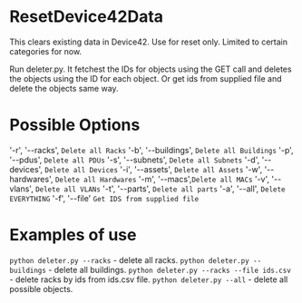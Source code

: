 # ResetDevice42Data
This clears existing data in Device42. Use for reset only. Limited to certain categories for now.

Run deleter.py. It fetchest the IDs for objects using the GET call and deletes the objects using the ID for each object. Or get ids from supplied file and delete the objects same way.

# Possible Options
'-r', '--racks', `Delete all Racks`
'-b', '--buildings', `Delete all Buildings`
'-p', '--pdus', `Delete all PDUs`
'-s', '--subnets', `Delete all Subnets`
'-d', '--devices', `Delete all Devices`
'-i', '--assets', `Delete all Assets`
'-w', '--hardwares', `Delete all Hardwares`
'-m', '--macs',`Delete all MACs`
'-v', '--vlans', `Delete all VLANs`
'-t', '--parts', `Delete all parts`
'-a', '--all', `Delete EVERYTHING`
'-f', '--file' `Get IDS from supplied file`

# Examples of use
`python deleter.py --racks` - delete all racks.
`python deleter.py --buildings` - delete all buildings.
`python deleter.py --racks --file ids.csv` - delete racks by ids from ids.csv file.
`python deleter.py --all` - delete all possible objects.